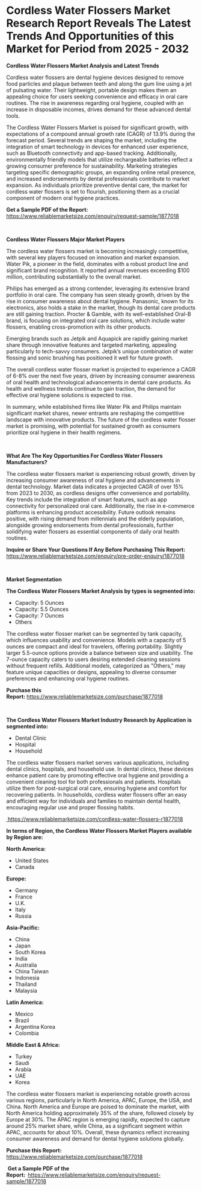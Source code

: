 <p><h1>Cordless Water Flossers Market Research Report Reveals The Latest Trends And Opportunities of this Market for Period from 2025 - 2032</h1></p><p><strong>Cordless Water Flossers Market Analysis and Latest Trends</strong></p>
<p><p>Cordless water flossers are dental hygiene devices designed to remove food particles and plaque between teeth and along the gum line using a jet of pulsating water. Their lightweight, portable design makes them an appealing choice for users seeking convenience and efficacy in oral care routines. The rise in awareness regarding oral hygiene, coupled with an increase in disposable incomes, drives demand for these advanced dental tools.</p><p>The Cordless Water Flossers Market is poised for significant growth, with expectations of a compound annual growth rate (CAGR) of 13.9% during the forecast period. Several trends are shaping the market, including the integration of smart technology in devices for enhanced user experience, such as Bluetooth connectivity and app-based tracking. Additionally, environmentally friendly models that utilize rechargeable batteries reflect a growing consumer preference for sustainability. Marketing strategies targeting specific demographic groups, an expanding online retail presence, and increased endorsements by dental professionals contribute to market expansion. As individuals prioritize preventive dental care, the market for cordless water flossers is set to flourish, positioning them as a crucial component of modern oral hygiene practices.</p></p>
<p><strong>Get a Sample PDF of the Report:&nbsp;</strong> <a href="https://www.reliablemarketsize.com/enquiry/request-sample/1877018?utm_campaign=3564&utm_medium=2&utm_source=Github&utm_content=ia&utm_term=13042025&utm_id=cordless-water-flossers">https://www.reliablemarketsize.com/enquiry/request-sample/1877018</a></p>
<p>&nbsp;</p>
<p><strong>Cordless Water Flossers Major Market Players</strong></p>
<p><p>The cordless water flossers market is becoming increasingly competitive, with several key players focused on innovation and market expansion. Water Pik, a pioneer in the field, dominates with a robust product line and significant brand recognition. It reported annual revenues exceeding $100 million, contributing substantially to the overall market.</p><p>Philips has emerged as a strong contender, leveraging its extensive brand portfolio in oral care. The company has seen steady growth, driven by the rise in consumer awareness about dental hygiene. Panasonic, known for its electronics, also holds a stake in the market, though its dental care products are still gaining traction. Procter & Gamble, with its well-established Oral-B brand, is focusing on integrated oral care solutions, which include water flossers, enabling cross-promotion with its other products.</p><p>Emerging brands such as Jetpik and Aquapick are rapidly gaining market share through innovative features and targeted marketing, appealing particularly to tech-savvy consumers. Jetpik’s unique combination of water flossing and sonic brushing has positioned it well for future growth.</p><p>The overall cordless water flosser market is projected to experience a CAGR of 6-8% over the next five years, driven by increasing consumer awareness of oral health and technological advancements in dental care products. As health and wellness trends continue to gain traction, the demand for effective oral hygiene solutions is expected to rise.</p><p>In summary, while established firms like Water Pik and Philips maintain significant market shares, newer entrants are reshaping the competitive landscape with innovative products. The future of the cordless water flosser market is promising, with potential for sustained growth as consumers prioritize oral hygiene in their health regimens.</p></p>
<p>&nbsp;</p>
<p><strong>What Are The Key Opportunities For Cordless Water Flossers Manufacturers?</strong></p>
<p><p>The cordless water flossers market is experiencing robust growth, driven by increasing consumer awareness of oral hygiene and advancements in dental technology. Market data indicates a projected CAGR of over 15% from 2023 to 2030, as cordless designs offer convenience and portability. Key trends include the integration of smart features, such as app connectivity for personalized oral care. Additionally, the rise in e-commerce platforms is enhancing product accessibility. Future outlook remains positive, with rising demand from millennials and the elderly population, alongside growing endorsements from dental professionals, further solidifying water flossers as essential components of daily oral health routines.</p></p>
<p><strong>Inquire or Share Your Questions If Any Before Purchasing This Report:</strong> <a href="https://www.reliablemarketsize.com/enquiry/pre-order-enquiry/1877018?utm_campaign=3564&utm_medium=2&utm_source=Github&utm_content=ia&utm_term=13042025&utm_id=cordless-water-flossers">https://www.reliablemarketsize.com/enquiry/pre-order-enquiry/1877018</a></p>
<p>&nbsp;</p>
<p><strong>Market Segmentation</strong></p>
<p><strong>The Cordless Water Flossers Market Analysis by types is segmented into:</strong></p>
<p><ul><li>Capacity: 5 Ounces</li><li>Capacity: 5.5 Ounces</li><li>Capacity: 7 Ounces</li><li>Others</li></ul></p>
<p><p>The cordless water flosser market can be segmented by tank capacity, which influences usability and convenience. Models with a capacity of 5 ounces are compact and ideal for travelers, offering portability. Slightly larger 5.5-ounce options provide a balance between size and usability. The 7-ounce capacity caters to users desiring extended cleaning sessions without frequent refills. Additional models, categorized as "Others," may feature unique capacities or designs, appealing to diverse consumer preferences and enhancing oral hygiene routines.</p></p>
<p><strong>Purchase this Report:&nbsp;</strong><a href="https://www.reliablemarketsize.com/purchase/1877018?utm_campaign=3564&utm_medium=2&utm_source=Github&utm_content=ia&utm_term=13042025&utm_id=cordless-water-flossers">https://www.reliablemarketsize.com/purchase/1877018</a></p>
<p>&nbsp;</p>
<p><strong>The Cordless Water Flossers Market Industry Research by Application is segmented into:</strong></p>
<p><ul><li>Dental Clinic</li><li>Hospital</li><li>Household</li></ul></p>
<p><p>The cordless water flossers market serves various applications, including dental clinics, hospitals, and household use. In dental clinics, these devices enhance patient care by promoting effective oral hygiene and providing a convenient cleaning tool for both professionals and patients. Hospitals utilize them for post-surgical oral care, ensuring hygiene and comfort for recovering patients. In households, cordless water flossers offer an easy and efficient way for individuals and families to maintain dental health, encouraging regular use and proper flossing habits.</p></p>
<p><a href="https://www.reliablemarketsize.com/cordless-water-flossers-r1877018?utm_campaign=3564&utm_medium=2&utm_source=Github&utm_content=ia&utm_term=13042025&utm_id=cordless-water-flossers">&nbsp;https://www.reliablemarketsize.com/cordless-water-flossers-r1877018</a></p>
<p><strong>In terms of Region, the Cordless Water Flossers Market Players available by Region are:</strong></p>
<p>
    <p> <strong> North America: </strong>
        <ul>
            <li>United States</li>
            <li>Canada</li>
        </ul>
        </p> 
    <p> <strong> Europe: </strong>
        <ul>
            <li>Germany</li>
            <li>France</li>
            <li>U.K.</li>
            <li>Italy</li>
            <li>Russia</li>
        </ul>
        </p> 
    <p> <strong> Asia-Pacific: </strong>
        <ul>
            <li>China</li>
            <li>Japan</li>
            <li>South Korea</li>
            <li>India</li>
            <li>Australia</li>
            <li>China Taiwan</li>
            <li>Indonesia</li>
            <li>Thailand</li>
            <li>Malaysia</li>
        </ul>
        </p> 
    <p> <strong> Latin America: </strong>
        <ul>
            <li>Mexico</li>
            <li>Brazil</li>
            <li>Argentina Korea</li>
            <li>Colombia</li>
        </ul>
        </p> 
    <p> <strong> Middle East & Africa: </strong>
        <ul>
            <li>Turkey</li>
            <li>Saudi</li>
            <li>Arabia</li>
            <li>UAE</li>
            <li>Korea</li>
        </ul>
    </p>
    </p>
<p><p>The cordless water flossers market is experiencing notable growth across various regions, particularly in North America, APAC, Europe, the USA, and China. North America and Europe are poised to dominate the market, with North America holding approximately 35% of the share, followed closely by Europe at 30%. The APAC region is emerging rapidly, expected to capture around 25% market share, while China, as a significant segment within APAC, accounts for about 10%. Overall, these dynamics reflect increasing consumer awareness and demand for dental hygiene solutions globally.</p></p>
<p><strong>Purchase this Report: </strong><a href="https://www.reliablemarketsize.com/purchase/1877018?utm_campaign=3564&utm_medium=2&utm_source=Github&utm_content=ia&utm_term=13042025&utm_id=cordless-water-flossers">https://www.reliablemarketsize.com/purchase/1877018</a></p>
<p>&nbsp;<strong>Get a Sample PDF of the Report:&nbsp;&nbsp;</strong><a href="https://www.reliablemarketsize.com/enquiry/request-sample/1877018?utm_campaign=3564&utm_medium=2&utm_source=Github&utm_content=ia&utm_term=13042025&utm_id=cordless-water-flossers">https://www.reliablemarketsize.com/enquiry/request-sample/1877018</a></p>
<p><strong></strong></p>
<p><p></p><p></p><p></p></p>